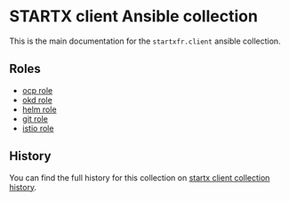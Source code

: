 # STARTX client Ansible collection

This is the main documentation for the `startxfr.client` ansible collection.

## Roles

- [ocp role](https://startx-ansible-client.readthedocs.io/en/latest/roles/ocp)
- [okd role](https://startx-ansible-client.readthedocs.io/en/latest/roles/okd)
- [helm role](https://startx-ansible-client.readthedocs.io/en/latest/roles/helm)
- [git role](https://startx-ansible-client.readthedocs.io/en/latest/roles/git)
- [istio role](https://startx-ansible-client.readthedocs.io/en/latest/roles/istio)

## History

You can find the full history for this collection on [startx client collection history](https://startx-ansible-client.readthedocs.io/en/latest/#history).
